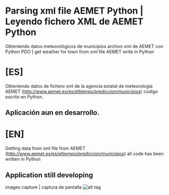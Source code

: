 # Parsing xml file AEMET Python | Leyendo fichero XML de AEMET Python
Obteniendo datos meteorológicos de municipios archivo xml de AEMET con Python PDO   | get weather for town from xml file AEMET write in Python

# [ES]
Obteniendo datos de fichero xml de la agencia estatal de meteorologia AEMET (http://www.aemet.es/es/eltiempo/prediccion/municipios)
codigo escrito en Python.

## Aplicación aun en desarrollo.

# [EN]
Getting data from xml file from AEMET (http://www.aemet.es/es/eltiempo/prediccion/municipios) 
all code has been written in Python

## Application still developing
images capture | captura de pantalla
![alt tag](https://cloud.githubusercontent.com/assets/8844134/21848425/eca6eb24-d800-11e6-8f8a-a8790d059f01.png)
